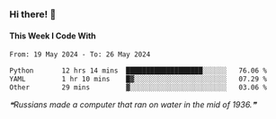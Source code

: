 ### Hi there! 👋

#### This Week I Code With
<!--START_SECTION:waka-->

```txt
From: 19 May 2024 - To: 26 May 2024

Python       12 hrs 14 mins  ███████████████████░░░░░░   76.06 %
YAML         1 hr 10 mins    █▓░░░░░░░░░░░░░░░░░░░░░░░   07.29 %
Other        29 mins         ▓░░░░░░░░░░░░░░░░░░░░░░░░   03.06 %
```

<!--END_SECTION:waka-->

<!--STARTS_HERE_QUOTE_README-->
<i>❝Russians made a computer that ran on water in the mid of 1936.❞</i>
<!--ENDS_HERE_QUOTE_README-->

